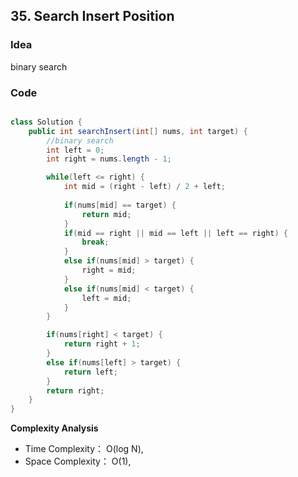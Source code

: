 ## 35. Search Insert Position

### Idea
binary search



### Code


```java

class Solution {
    public int searchInsert(int[] nums, int target) {
        //binary search
        int left = 0;
        int right = nums.length - 1;

        while(left <= right) {
            int mid = (right - left) / 2 + left;
            
            if(nums[mid] == target) {
                return mid;
            }
            if(mid == right || mid == left || left == right) {
                break;
            }
            else if(nums[mid] > target) {
                right = mid;
            }
            else if(nums[mid] < target) {
                left = mid;
            }
        }

        if(nums[right] < target) {
            return right + 1;
        }
        else if(nums[left] > target) {
            return left;
        }
        return right;
    }
}

```

**Complexity Analysis**
- Time Complexity： O(log N),
- Space Complexity： O(1),
